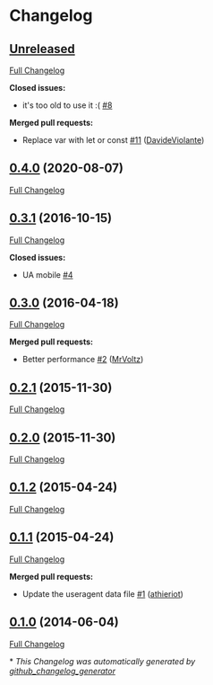 # Changelog

## [Unreleased](https://github.com/skratchdot/random-useragent/tree/HEAD)

[Full Changelog](https://github.com/skratchdot/random-useragent/compare/0.4.0...HEAD)

**Closed issues:**

- it's too old to use it :\( [\#8](https://github.com/skratchdot/random-useragent/issues/8)

**Merged pull requests:**

- Replace var with let or const [\#11](https://github.com/skratchdot/random-useragent/pull/11) ([DavideViolante](https://github.com/DavideViolante))

## [0.4.0](https://github.com/skratchdot/random-useragent/tree/0.4.0) (2020-08-07)

[Full Changelog](https://github.com/skratchdot/random-useragent/compare/0.3.1...0.4.0)

## [0.3.1](https://github.com/skratchdot/random-useragent/tree/0.3.1) (2016-10-15)

[Full Changelog](https://github.com/skratchdot/random-useragent/compare/0.3.0...0.3.1)

**Closed issues:**

- UA mobile [\#4](https://github.com/skratchdot/random-useragent/issues/4)

## [0.3.0](https://github.com/skratchdot/random-useragent/tree/0.3.0) (2016-04-18)

[Full Changelog](https://github.com/skratchdot/random-useragent/compare/0.2.1...0.3.0)

**Merged pull requests:**

- Better performance [\#2](https://github.com/skratchdot/random-useragent/pull/2) ([MrVoltz](https://github.com/MrVoltz))

## [0.2.1](https://github.com/skratchdot/random-useragent/tree/0.2.1) (2015-11-30)

[Full Changelog](https://github.com/skratchdot/random-useragent/compare/0.2.0...0.2.1)

## [0.2.0](https://github.com/skratchdot/random-useragent/tree/0.2.0) (2015-11-30)

[Full Changelog](https://github.com/skratchdot/random-useragent/compare/0.1.2...0.2.0)

## [0.1.2](https://github.com/skratchdot/random-useragent/tree/0.1.2) (2015-04-24)

[Full Changelog](https://github.com/skratchdot/random-useragent/compare/0.1.1...0.1.2)

## [0.1.1](https://github.com/skratchdot/random-useragent/tree/0.1.1) (2015-04-24)

[Full Changelog](https://github.com/skratchdot/random-useragent/compare/0.1.0...0.1.1)

**Merged pull requests:**

- Update the useragent data file [\#1](https://github.com/skratchdot/random-useragent/pull/1) ([athieriot](https://github.com/athieriot))

## [0.1.0](https://github.com/skratchdot/random-useragent/tree/0.1.0) (2014-06-04)

[Full Changelog](https://github.com/skratchdot/random-useragent/compare/62d09593b662966c20acef0e32adaaee00dc1405...0.1.0)



\* *This Changelog was automatically generated by [github_changelog_generator](https://github.com/github-changelog-generator/github-changelog-generator)*
